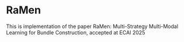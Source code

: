 # RaMen
This is implementation of the paper RaMen: Multi-Strategy Multi-Modal Learning for Bundle Construction, accepted at ECAI 2025

